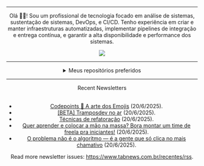 <div align="center">
<hr>
<p>Olá 👋🏾! Sou um profissional de tecnologia focado em análise de sistemas, sustentação de sistemas, DevOps, e CI/CD. Tenho experiência em criar e manter infraestruturas automatizadas, implementar pipelines de integração e entrega contínua, e garantir a alta disponibilidade e performance dos sistemas.</p>
  <img src="https://media.giphy.com/media/yAGIvCiwPJn5C/giphy.gif">
<hr>
  <details>
  <summary>Meus repositórios preferidos</summary>
  <br />
  Alguns dos meus melhores repositórios:
  <br />
<br />
  <ul><li><a href=https://github.com/commitgeist/aluratube target="_blank" rel="noopener noreferrer">commitgeist/aluratube</a> (<b>0</b> ✨ and <b>0</b> 🍴): Aluratube - Desenvolvido durante a imersão React da Alura no final de 2022</li><li><a href=https://github.com/commitgeist/nlw-ia target="_blank" rel="noopener noreferrer">commitgeist/nlw-ia</a> (<b>0</b> ✨ and <b>0</b> 🍴): Projeto desenvolvido durante a NLW IA - Usando a API da OPENAI</li><li><a href=https://github.com/commitgeist/nlw-journey-ia target="_blank" rel="noopener noreferrer">commitgeist/nlw-journey-ia</a> (<b>0</b> ✨ and <b>0</b> 🍴): NLW IA - Agent de viagens usando python + langchain + GPT</li>
<li>More coming soon :).</li>
</ul>
  </details>
  <hr/>
    <summary>Recent Newsletters</summary>
  <br />
  <ul>
    <li><a href=https://www.tabnews.com.br/FabioSmuu/a-arte-dos-emojis-codepoints target="_blank" rel="noopener noreferrer">Codepoints 🤪 A arte dos Emojis</a> (20/6/2025).</li><li><a href=https://www.tabnews.com.br/gregserrao/beta-tramposdev-no-ar target="_blank" rel="noopener noreferrer">[BETA] Tramposdev no ar</a> (20/6/2025).</li><li><a href=https://www.tabnews.com.br/lucaspereiradesouzat/tecnicas-de-refatoracao target="_blank" rel="noopener noreferrer">Técnicas de refatoração</a> (20/6/2025).</li><li><a href=https://www.tabnews.com.br/PetsuTHEDEV/quer-aprender-e-colocar-a-mao-na-massa-bora-montar-um-time-de-freela-pra-iniciantes target="_blank" rel="noopener noreferrer">Quer aprender e colocar a mão na massa? Bora montar um time de freela pra iniciantes!</a> (20/6/2025).</li><li><a href=https://www.tabnews.com.br/Escudo/o-problema-nao-e-o-algoritmo-e-a-gente-que-so-clica-no-mais-chamativo target="_blank" rel="noopener noreferrer">O problema não é o algoritmo — é a gente que só clica no mais chamativo</a> (20/6/2025).</li>
  </ul>
<p>Read more newsletter issues: <a href="https://www.tabnews.com.br/recentes/rss">https://www.tabnews.com.br/recentes/rss</a>.</p>
  </details>
